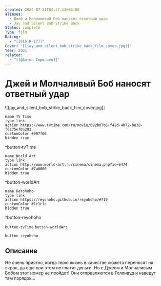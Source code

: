 ```yaml
---
created: 2024-07-21T04:27:13+03:00
aliases:
  - Джей и Молчаливый Боб наносят ответный удар
  - Jay and Silent Bob Strike Back
Status: complete
Type: film
Rating:
  - "[[®️16|R-17]]"
Cover: "[[jay_and_silent_bob_strike_back_film_cover.jpg]]"
Year: 2001
related:
  - "[[@Антон Сорвачев]]"
---
```


# Джей и Молчаливый Боб наносят ответный удар

![[jay_and_silent_bob_strike_back_film_cover.jpg]]

```button
name TV Time
type link
action https://www.tvtime.com/ru/movie/692b07b6-f42d-4b72-be38-f6275ef0a203
customColor #997f00
hidden true
```
^button-tvTime

```button
name World Art
type link
action http://www.world-art.ru/cinema/cinema.php?id=6474
customColor #7a0000
hidden true
```
^button-worldArt

```button
name ReYohoho
type link
action https://reyohoho.github.io/reyohoho/#719
customColor #1c1c1c
hidden true
```
^button-reyohoho

`button-tvTime` `button-worldArt`

`button-reyohoho`

## Описание

Не очень приятно, когда твою жизнь в качестве сюжета переносят на экран, да еще при этом не платят деньги. Но с Джеем и Молчаливым Бобом этот номер не пройдет! Они отправляются в Голливуд и наведут там порядок…